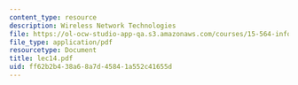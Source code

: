 ```yaml
---
content_type: resource
description: Wireless Network Technologies
file: https://ol-ocw-studio-app-qa.s3.amazonaws.com/courses/15-564-information-technology-i-spring-2003/ff62b2b438a68a7d45841a552c41655d_lec14.pdf
file_type: application/pdf
resourcetype: Document
title: lec14.pdf
uid: ff62b2b4-38a6-8a7d-4584-1a552c41655d
---
```

